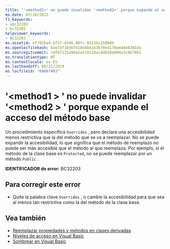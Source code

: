 ```yaml
---
title: "'<method1>' no puede invalidar '<method2>' porque expande el acceso del método base"
ms.date: 07/20/2015
f1_keywords:
- vbc32203
- bc32203
helpviewer_keywords:
- BC32203
ms.assetid: ef7816a4-5f57-4346-80fc-9311bc150b6b
ms.openlocfilehash: bae7df1b56fe28e8bb1b3b70ed176eed4e8381da
ms.sourcegitcommit: cdf67135a98a5a51913dacddb58e004a3c867802
ms.translationtype: MT
ms.contentlocale: es-ES
ms.lasthandoff: 08/21/2019
ms.locfileid: "69667493"
---
```

# <a name="method1-cannot-override-method2-because-it-expands-the-access-of-the-base-method"></a>'\<method1 > ' no puede invalidar '\<method2 > ' porque expande el acceso del método base
Un procedimiento especifica `Overrides` , pero declara una accesibilidad menos restrictiva que la del método que se va a reemplazar. No se puede expandir la accesibilidad, lo que significa que el método de reemplazo no puede ser más accesible que el método al que reemplaza. Por ejemplo, si el método de la clase base es `Protected`, no se puede reemplazar por un método `Public` .  
  
 **IDENTIFICADOR de error:** BC32203  
  
## <a name="to-correct-this-error"></a>Para corregir este error  
  
- Quite la palabra clave `Overrides` , o cambie la accesibilidad para que sea al menos tan restrictiva como la del método de la clase base.  
  
## <a name="see-also"></a>Vea también

- [Reemplazar propiedades y métodos en clases derivadas](../programming-guide/language-features/objects-and-classes/inheritance-basics.md#overriding-properties-and-methods-in-derived-classes)
- [Niveles de acceso en Visual Basic](../../visual-basic/programming-guide/language-features/declared-elements/access-levels.md)
- [Sombrear en Visual Basic](../../visual-basic/programming-guide/language-features/declared-elements/shadowing.md)
